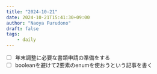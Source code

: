 ```yaml
---
title: "2024-10-21"
date: 2024-10-21T15:41:30+09:00
author: "Naoya Furudono"
draft: false
tags:
    - daily
---
```


- [ ] 年末調整に必要な書類申請の準備をする
- [ ] booleanを避けて2要素のenumを使おうという記事を書く

